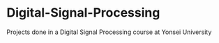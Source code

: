 # Digital-Signal-Processing
Projects done in a Digital Signal Processing course at Yonsei University
